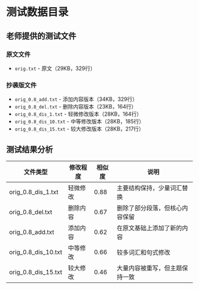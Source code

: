 # 测试数据目录

## 老师提供的测试文件

### 原文文件
- `orig.txt` - 原文（29KB，329行）

### 抄袭版文件
- `orig_0.8_add.txt` - 添加内容版本（34KB，329行）
- `orig_0.8_del.txt` - 删除内容版本（23KB，164行）
- `orig_0.8_dis_1.txt` - 轻微修改版本（28KB，164行）
- `orig_0.8_dis_10.txt` - 中等修改版本（28KB，185行）
- `orig_0.8_dis_15.txt` - 较大修改版本（28KB，217行）

## 测试结果分析

| 文件类型 | 修改程度 | 相似度 | 说明 |
|---------|---------|--------|------|
| orig_0.8_dis_1.txt | 轻微修改 | 0.88 | 主要结构保持，少量词汇替换 |
| orig_0.8_del.txt | 删除内容 | 0.67 | 删除了部分段落，但核心内容保留 |
| orig_0.8_add.txt | 添加内容 | 0.62 | 在原文基础上添加了新的内容 |
| orig_0.8_dis_10.txt | 中等修改 | 0.66 | 较多词汇和句式修改 |
| orig_0.8_dis_15.txt | 较大修改 | 0.46 | 大量内容被重写，但主题保持一致 |

